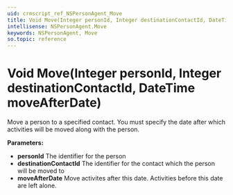 ```yaml
---
uid: crmscript_ref_NSPersonAgent_Move
title: Void Move(Integer personId, Integer destinationContactId, DateTime moveAfterDate)
intellisense: NSPersonAgent.Move
keywords: NSPersonAgent, Move
so.topic: reference
---
```


# Void Move(Integer personId, Integer destinationContactId, DateTime moveAfterDate)

Move a person to a specified contact. You must specify the date after which activities will be moved along with the person.

**Parameters:**
 - **personId** The identifier for the person
 - **destinationContactId** The identifier for the contact which the person will be moved to
 - **moveAfterDate** Move activites after this date. Activities before this date are left alone.
